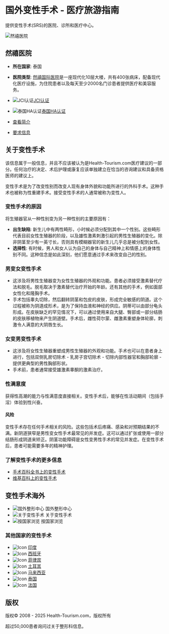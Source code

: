 # 国外变性手术 - 医疗旅游指南

提供变性手术(SRS)的医院、诊所和医疗中心。

![然禧医院](/_resources/business/15/BusinessPage.jpg)

## 然禧医院

- **所在国家**: 泰国
- **医院类型**: [然禧国际医院](https://www.health-tourism.com/)是一座现代化10层大楼，共有400张病床，配备现代化医疗设施，为住院患者以及每天至少2000名门诊患者提供医疗和美容服务。
  
- ![JCI认证](/images/icon_jci_big.png)[JCI认证](/jci-accreditation/)
- ![泰国HA认证](/images/thai-logo.png)[泰国HA认证](/ha-accreditation-thailand/)
  
- [查看简介](/medical-centers/yanhee-hospital/ "查看简介 - 然禧医院")  
- [要求信息](/contact-hospital/yanhee-hospital/ "要求信息 - 然禧医院")

## 关于变性手术

该信息属于一般信息，并且不应该被认为是Health-Tourism.com医疗建议的一部分。任何治疗的决定、术后护理或康复应该单独建立在恰当的咨询建议和具备资格医师的建议上。

变性手术是为了改变性别而改变人现有身体外貌和功能所进行的外科手术。这种手术也被称为性重建手术。接受变性手术的人通常被称为变性人。

### 变性手术的原因

将生殖器官从一种性别变为另一种性别的主要原因有：

- **出生缺陷**: 新生儿中有两性畸形，小时候必须分配到其中一个性别。这些畸形代表目前女性生殖器的阶段，以及雄性激素刺激引起的男性生殖器的变化。除非阴茎至少有一英寸长，否则具有模糊器官的新生儿几乎总是被分配到女性。
- **选择性**: 有时候，男人和女人认为自己的身体与自己精神上和情感上的身体性别不同。这种信念是如此深刻，他们愿意通过手术来改变自己的性别。

### 男变女变性手术

- 这涉及将男性生殖器变为女性生殖器的外观和功能。患者必须接受激素替代疗法和脱毛。脱毛取决于激素替代治疗开始的年龄。还有其他的手术，例如面部女性化和隆胸手术。
- 手术包括睾丸切除，然后翻转阴茎和包皮的皮肤，形成完全敏感的阴道。这个过程被称为阴道成形术，是为了保持血液和神经的供应。阴蒂可以由部分龟头形成。在皮肤缺乏的罕见情况下，可以通过使用来自大腿、臀部或一部分结肠的皮肤移植物来产生阴道壁。手术后，雌性荷尔蒙、雌激素重塑身体轮廓，刺激令人满意的大阴唇生长。

### 女变男变性手术

- 这涉及将女性生殖器重塑成男性生殖器的外观和功能。手术也可以在患者身上进行，包括双侧乳房切除术 - 乳房子宫切除术 - 切除内部性器官和胸部轮廓 - 提供更典型的男性胸部形状。
- 手术前，患者通常接受雄激素睾酮的激素治疗。

### 性满意度

获得性高潮的能力与性满意度直接相关。变性手术后，能够在性活动期间（包括手淫）体验到性兴奋。

#### 风险

变性手术存在任何手术相关的风险。这些包括术后疼痛、感染和对预期结果的不满。新阴道狭窄是男性变女性手术最常见的并发症。这可以通过扩张或使用一部分结肠形成阴道来矫正。阴茎功能障碍是女性变男性手术的常见并发症。在变性手术后，患者可能需要多年的精神护理。

### 了解变性手术的更多信息

- [手术百科全书上的变性手术](http://www.surgeryencyclopedia.com/Pa-St/Sex-Reassignment-Surgery.html "手术百科全书上的变性手术")
- [维基百科上的变性手术](https://en.wikipedia.org/wiki/Sex_reassignment_surgery_%28male-to-female%29 "维基百科上的变性手术")

## 变性手术海外

- ![国外整形中心](/images/blank.gif) 国外整形中心
- ![关于变性手术](/images/blank.gif) 关于变性手术
- ![按国家浏览](/images/blank.gif) 按国家浏览

### 其他国家的变性手术

- ![Icon](/images/blank.gif) [印度](/sex-reassignment-surgery/india/ "印度中的变性手术")
- ![Icon](/images/blank.gif) [西班牙](/sex-reassignment-surgery/spain/ "西班牙中的变性手术")
- ![Icon](/images/blank.gif) [菲律宾](/sex-reassignment-surgery/philippines/ "菲律宾中的变性手术")
- ![Icon](/images/blank.gif) [土耳其](/sex-reassignment-surgery/turkey/ "土耳其中的变性手术")
- ![Icon](/images/blank.gif) [马来西亚](/sex-reassignment-surgery/malaysia/ "马来西亚中的变性手术")
- ![Icon](/images/blank.gif) [泰国](/sex-reassignment-surgery/thailand/ "泰国中的变性手术")
- ![Icon](/images/blank.gif) [法国](/sex-reassignment-surgery/france/ "法国中的变性手术")

## 版权

版权© 2008 - 2025 Health-Tourism.com，版权所有

超过50,000患者询问过关于整形科信息。
<!-- tcd_original_link https://cn.health-tourism.com/sex-reassignment-surgery/ -->
